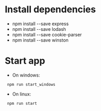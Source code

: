 # Install dependencies
 - npm install --save express
 - npm install --save lodash
 - npm install --save cookie-parser
 - npm install --save winston

# Start app
  - On windows:  
```
 npm run start_windows
```

  - On linux: 
```
 npm run start
```
